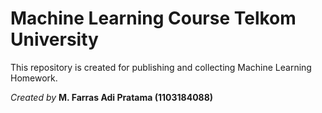 # Machine Learning Course Telkom University
This repository is created for publishing and collecting Machine Learning Homework.

*Created by* **M. Farras Adi Pratama (1103184088)**
